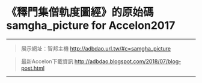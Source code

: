 # 《釋門集僧軌度圖經》的原始碼 samgha_picture for Accelon2017  
---  
> 展示網址：智邦主機 http://adbdao.url.tw/#c=samgha_picture  
  
> 最新Accelon下載資訊 http://adbdao.blogspot.com/2018/07/blog-post.html  
---  